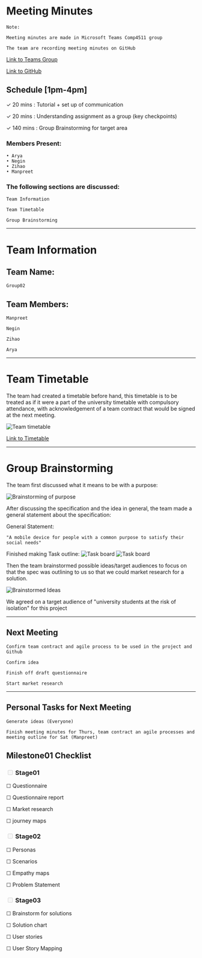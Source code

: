 # Meeting Minutes

    Note: 

    Meeting minutes are made in Microsoft Teams Comp4511 group

    The team are recording meeting minutes on GitHub

    
[Link to Teams Group](https://teams.microsoft.com/l/team/19%3aj1kPHvosfma0K4qARaAiX18MXuV6XMTMtnVTYbhTu581%40thread.tacv2/conversations?groupId=b503de66-843a-47ff-b166-41a8f73680e3&tenantId=3ff6cfa4-e715-48db-b8e1-0867b9f9fba3)

[Link to GitHub](https://github.com/Otakuprimchoco/Comp4511_group02.git)

## Schedule [1pm-4pm]

&check; 20 mins : Tutorial + set up of communication

&check; 20 mins : Understanding assignment as a group (key checkpoints)

&check; 140 mins : Group Brainstorming for target area


### Members Present:

	• Arya
    • Negin
    • Zihao
	• Manpreet

### The following sections are discussed:

    Team Information

    Team Timetable 

    Group Brainstorming

----
 
# Team Information

## Team Name: 
 
    Group02
 
## Team Members:

    Manpreet

    Negin

    Zihao

    Arya
----
# Team Timetable
The team had created a timetable before hand, this timetable is to be treated as if it were a part of the university timetable with compulsory attendance, with acknowledgement of a team contract that would be signed at the next meeting.

![Team timetable](resources/teamTimetable.png)

[Link to Timetable](https://docs.google.com/spreadsheets/d/1VTFsVHnRhYNRIHgmV2rXJYesVVfdKj7II9lT3nbstPY/edit?usp=sharing)

----
# Group Brainstorming
The team first discussed what it means to be with a purpose:

![Brainstorming of purpose](resources/purpose.png)

After discussing the specification and the idea in general, the team made a general statement about the specification:

General Statement: 

    "A mobile device for people with a common purpose to satisfy their social needs"

Finished making Task outline:
![Task board](resources/board1.png)
![Task board](resources/board2.png)

Then the team brainstormed possible ideas/target audiences to focus on that the spec was outlining to us so that we could market research for a solution.

![Brainstormed Ideas](resources/brainstorming.png)


We agreed on a target audience of "university students at the risk of isolation" for this project

--- 
## Next Meeting

    Confirm team contract and agile process to be used in the project and Github

    Confirm idea

    Finish off draft questionnaire

    Start market research

---  
## Personal Tasks for Next Meeting

    Generate ideas (Everyone)

    Finish meeting minutes for Thurs, team contract an agile processes and meeting outline for Sat (Manpreet)

## Milestone01 Checklist
 
### <input type="checkbox" disabled /> Stage01 
	
&#9744; Questionnaire
	
&#9744; Questionnaire report
	
&#9744; Market research
	
&#9744; journey maps
	
### <input type="checkbox" disabled /> Stage02
	
&#9744; Personas
	
&#9744; Scenarios
	
&#9744; Empathy maps
	
&#9744; Problem Statement

### <input type="checkbox" disabled /> Stage03
	
&#9744; Brainstorm for solutions
	
&#9744; Solution chart
	
&#9744; User stories
	
&#9744; User Story Mapping


